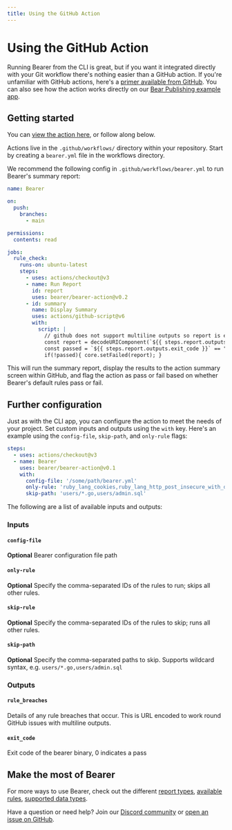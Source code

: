 ```yaml
---
title: Using the GitHub Action
---
```


# Using the GitHub Action

Running Bearer from the CLI is great, but if you want it integrated directly with your Git workflow there's nothing easier than a GitHub action. If you're unfamiliar with GitHub actions, here's a [primer available from GitHub](https://github.com/features/actions). You can also see how the action works directly on our [Bear Publishing example app](https://github.com/Bearer/bear-publishing/actions/workflows/bearer.yml).

## Getting started

You can [view the action here](https://github.com/marketplace/actions/bearer-sh), or follow along below.

Actions live in the `.github/workflows/` directory within your repository. Start by creating a `bearer.yml` file in the workflows directory.

We recommend the following config in `.github/workflows/bearer.yml` to run Bearer's summary report:

```yml
name: Bearer

on:
  push:
    branches:
      - main

permissions:
  contents: read

jobs:
  rule_check:
    runs-on: ubuntu-latest
    steps:
      - uses: actions/checkout@v3
      - name: Run Report
        id: report
        uses: bearer/bearer-action@v0.2
      - id: summary
        name: Display Summary
        uses: actions/github-script@v6
        with:
          script: |
            // github does not support multiline outputs so report is encoded
            const report = decodeURIComponent(`${{ steps.report.outputs.rule_breaches }}`);
            const passed = `${{ steps.report.outputs.exit_code }}` == "0";
            if(!passed){ core.setFailed(report); }
```

This will run the summary report, display the results to the action summary screen within GitHub, and flag the action as pass or fail based on whether Bearer's default rules pass or fail.

## Further configuration

Just as with the CLI app, you can configure the action to meet the needs of your project. Set custom inputs and outputs using the `with` key. Here's an example using the `config-file`, `skip-path`, and `only-rule` flags:

```yml
steps:
  - uses: actions/checkout@v3
  - name: Bearer
    uses: bearer/bearer-action@v0.1
    with:
      config-file: '/some/path/bearer.yml'
      only-rule: 'ruby_lang_cookies,ruby_lang_http_post_insecure_with_data'
      skip-path: 'users/*.go,users/admin.sql'
```

The following are a list of available inputs and outputs:

### Inputs

#### `config-file`

**Optional** Bearer configuration file path

#### `only-rule`

**Optional** Specify the comma-separated IDs of the rules to run; skips all other rules.

#### `skip-rule`

**Optional** Specify the comma-separated IDs of the rules to skip; runs all other rules.

#### `skip-path`

**Optional** Specify the comma-separated paths to skip. Supports wildcard syntax, e.g. `users/*.go,users/admin.sql`

### Outputs

#### `rule_breaches`

Details of any rule breaches that occur. This is URL encoded to work round GitHub issues with multiline outputs.

#### `exit_code`

Exit code of the bearer binary, 0 indicates a pass

## Make the most of Bearer

For more ways to use Bearer, check out the different [report types](/explanations/reports/), [available rules](/reference/rules/), [supported data types](/reference/datatypes/). 

Have a question or need help? Join our [Discord community]({{meta.links.discord}}) or [open an issue on GitHub]({{meta.links.issues}}).